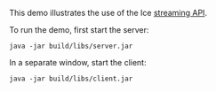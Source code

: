 This demo illustrates the use of the Ice [streaming API][1].

To run the demo, first start the server:

```
java -jar build/libs/server.jar
```

In a separate window, start the client:

```
java -jar build/libs/client.jar
```

[1]: https://doc.zeroc.com/ice/3.7/client-server-features/dynamic-ice/streaming-interfaces
